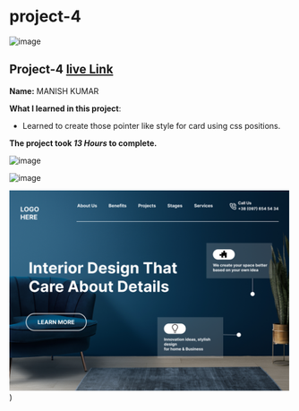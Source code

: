 # project-4

![image](https://img.shields.io/badge/project-4-red)


## Project-4  [live Link](https://manicustomerservicepage.netlify.app/)

**Name:**  MANISH KUMAR


**What I learned in this project**:

  - Learned to create those pointer like style for card using css positions.

**The project took ***13 Hours*** to complete.** 

![image](https://img.shields.io/badge/INeuron-LearnCodeOnline-brightgreen)

![image](https://img.shields.io/badge/Full%20stack%20JS%20bootcamp-Hitesh%20Chaudhary-lightgrey)


![image](https://github.com/manish969/CustomerServicePage/blob/master/project-imgs/4.png)
)


